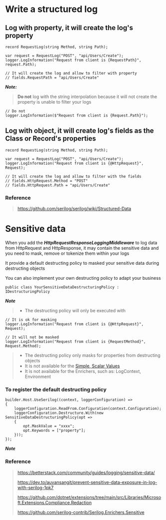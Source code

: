 ﻿
# Write a structured log

## Log with property, it will create the log's property
```
record RequestLog(string Method, string Path);

var request = RequestLog("POST", "api/Users/Create");
logger.LogInformation("Request from client is {RequestPath}", request.Path);

// It will create the log and allow to filter with property
// fields.RequestPath = "api/Users/Create"
```

***Note:***
> **Do not** log with the string interpolation because it will not create the property is unable to filter your logs
```
// Do not
logger.LogInformation($"Request from client is {Request.Path}");
```

## Log with object, it will create log's fields as the Class or Record's properties
```
record RequestLog(string Method, string Path);

var request = RequestLog("POST", "api/Users/Create");
logger.LogInformation("Request from client is {@HttpRequest}", Request);

// It will create the log and allow to filter with the fields
// fields.HttpRequest.Method = "POST"
// fields.HttpRequest.Path = "api/Users/Create"
```

### Reference
> https://github.com/serilog/serilog/wiki/Structured-Data

# Sensitive data

When you add the ***HttpRequestResponseLoggingMiddleware*** to log data from HttpRequest and HttpResponse, it may contain the sensitive data and you need to mask, remove or tokenize them within your logs

It provide a default destructing policy to masked your sensitive data during destructing objects

You can also implement your own destructing policy to adapt your business
```
public class YourSensitiveDataDestructuringPolicy : IDestructuringPolicy
```

***Note***
> - The destructing policy will only be executed with
```
// It is ok for masking
logger.LogInformation("Request from client is {@HttpRequest}", Request);

// It will not be masked
logger.LogInformation("Request from client is {RequestMethod}", Request.Method);
```

> - The destructing policy only masks for properties from destructing objects
> - It is not available for the [Simple, Scalar Values](https://github.com/serilog/serilog/wiki/Structured-Data)
> - It is not available for the Enrichers, such as: LogContext, Environment

### To register the default destructing policy

```
builder.Host.UseSerilog((context, loggerConfiguration) =>
{
    loggerConfiguration.ReadFrom.Configuration(context.Configuration);
    loggerConfiguration.Destructure.With(new SensitiveDataDestructuringPolicy(opt =>
    {
        opt.MaskValue = "xxxx";
        opt.Keywords = ["property"];
    }));
});
```

***Note***

### Reference
> https://betterstack.com/community/guides/logging/sensitive-data/
>
> https://dev.to/auvansangit/prevent-sensitive-data-exposure-in-log-with-serilog-1pk7
>
> https://github.com/dotnet/extensions/tree/main/src/Libraries/Microsoft.Extensions.Compliance.Redaction
>
> https://github.com/serilog-contrib/Serilog.Enrichers.Sensitive